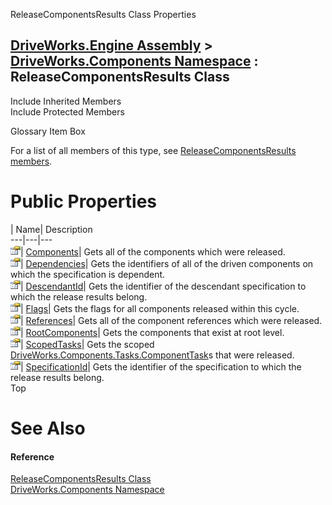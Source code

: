 ReleaseComponentsResults Class Properties   
  
[DriveWorks.Engine Assembly](topic2156.md) > [DriveWorks.Components Namespace](topic6089.md) : ReleaseComponentsResults Class  
---  
  
Include Inherited Members    
Include Protected Members    


Glossary Item Box

For a list of all members of this type, see [ReleaseComponentsResults members](topic6301.md).

# Public Properties

| Name| Description  
---|---|---  
![Public Property](dotnetimages/publicProperty.gif)| [Components](topic6316.md)| Gets all of the components which were released.   
![Public Property](dotnetimages/publicProperty.gif)| [Dependencies](topic6317.md)| Gets the identifiers of all of the driven components on which the specification is dependent.   
![Public Property](dotnetimages/publicProperty.gif)| [DescendantId](topic6318.md)| Gets the identifier of the descendant specification to which the release results belong.   
![Public Property](dotnetimages/publicProperty.gif)| [Flags](topic6319.md)| Gets the flags for all components released within this cycle.   
![Public Property](dotnetimages/publicProperty.gif)| [References](topic6320.md)| Gets all of the component references which were released.   
![Public Property](dotnetimages/publicProperty.gif)| [RootComponents](topic6321.md)| Gets the components that exist at root level.   
![Public Property](dotnetimages/publicProperty.gif)| [ScopedTasks](topic6322.md)| Gets the scoped [DriveWorks.Components.Tasks.ComponentTask](topic6407.md)s that were released.   
![Public Property](dotnetimages/publicProperty.gif)| [SpecificationId](topic6323.md)| Gets the identifier of the specification to which the release results belong.   
Top

# See Also

#### Reference

[ReleaseComponentsResults Class](topic6300.md)   
[DriveWorks.Components Namespace](topic6089.md)


